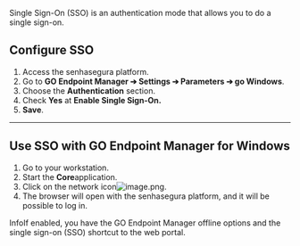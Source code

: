 Single Sign\-On (SSO) is an authentication mode that allows you to do a single sign\-on.

## Configure SSO

1. Access the senhasegura platform.
2. Go to **GO Endpoint Manager ➔ Settings ➔ Parameters ➔ go Windows**.
3. Choose the **Authentication** section.
4. Check **Yes** at **Enable Single Sign\-On.**
5. **Save**.



---

## Use SSO with GO Endpoint Manager for Windows

1. Go to your workstation.
2. Start the **Core**application.
3. Click on the network icon![image.png](https://cdn.document360.io/5a1d58df-64ce-42a2-8b23-688477d32f33/Images/Documentation/image-RF4477LJ.png).
4. The browser will open with the senhasegura platform, and it will be possible to log in.

InfoIf enabled, you have the GO Endpoint Manager offline options and the single sign\-on (SSO) shortcut to the web portal.

